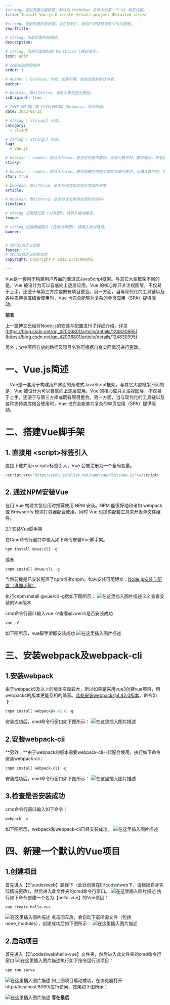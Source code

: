 ```yaml
---
#string。当前页面内容标题，默认为 Markdown 文件中的第一个 h1 标签内容。
title: Install Vue.js & create default project（Detailed steps）

#string。当前页面的短标题，会在导航栏、侧边栏和路径导航中作为首选。
shortTitle: 

# string。当前页面内容描述。
description: 

# string。当前页面图标的 FontClass (建议填写)。
icon: edit 

# 这是侧边栏的顺序
order: 1

# Author | boolean，作者，如果不填，则会回退到默认作者。
author: 

# boolean，默认为false。当前文章是否为原创。
isOriginal: true 

# YYYY-MM-DD 或 YYYY/MM/DD hh:mm:ss。写作时间。
date: 2022-01-12 

# string | string[] 分类。
category: 
  - client

# string | string[] 标签。
tag: 
  - Vue.js

# boolean | number，默认为false。是否在列表中置顶。当填入数字时，数字越大，排名越靠前。
sticky: 

# boolean | number，默认为false。是否收藏在博客主题的文章列表中。当填入数字时，数字越大，排名越靠前。
star: true 

# boolean，默认为true。是否将该文章添加至文章列表中。
article: 

# boolean，默认为true。是否将该文章添加至时间线中。
timeline: 

# string 设置预览图 (分享图)，请填入绝对路径。
image: 

# string 设置横幅图片 (宽屏分享图)，请填入绝对路径。
banner: 


# 你可以自定义页脚
footer: ""
# 你可以自定义版权信息
copyright: Copyright © 2022 LIYITONGXUE

---
```



Vue是一套用于构建用户界面的渐进式JavaScript框架。与其它大型框架不同的是，Vue 被设计为可以自底向上逐层应用。Vue 的核心库只关注视图层，不仅易于上手，还便于与第三方库或既有项目整合。另一方面，当与现代化的工具链以及各种支持类库结合使用时，Vue 也完全能够为复杂的单页应用（SPA）提供驱动。
<!-- more -->


**前言**


上一篇博文已经对Node.js的安装与配置进行了详细介绍，详见[https://blog.csdn.net/qq_42006801/article/details/124830995](https://blog.csdn.net/qq_42006801/article/details/124830995)

另外：文中项目存放的路径及项目名称可根据自身实际情况进行更改。
# 一、Vue.js简述
&ensp;&ensp;Vue是一套用于构建用户界面的渐进式JavaScript框架。与其它大型框架不同的是，Vue 被设计为可以自底向上逐层应用。Vue 的核心库只关注视图层，不仅易于上手，还便于与第三方库或既有项目整合。另一方面，当与现代化的工具链以及各种支持类库结合使用时，Vue 也完全能够为复杂的单页应用（SPA）提供驱动。
# 二、搭建Vue脚手架
## 1. 直接用 &lt;script&gt;标签引入
直接下载并用&lt;script&gt;标签引入，Vue 会被注册为一个全局变量。
```javascript
<script src="https://cdn.jsdelivr.net/npm/vue/dist/vue.js"></script>
```
## 2. 通过NPM安装Vue
在用 Vue 构建大型应用时推荐使用 NPM 安装。NPM 能很好地和诸如 webpack 或 Browserify 模块打包器配合使用。同时 Vue 也提供配套工具来开发单文件组件。

2.1 安装Vue脚手架

在Cmd命令行窗口中输入如下命令安装Vue脚手架。

```powershell
npm install @vue/cli -g
```
或者

```powershell
cnpm install @vue/cli -g
```
当然前提是已安装配置了npm或者cnpm，如未安装可见博文：[Node.js安装与配置（详细步骤）](https://blog.csdn.net/qq_42006801/article/details/124830995)

执行cnpm install @vue/cli -g后如下图所示：
![在这里插入图片描述](https://img-blog.csdnimg.cn/17137253d00748828e8ad4a019f9a1ed.png)
2.2 查看安装的Vue版本

cmd命令行窗口输入vue -V查看@vue/cli是否安装成功
```powershell
vue -V
```
如下图所示，vue脚手架即安装成功
![在这里插入图片描述](https://img-blog.csdnimg.cn/c9f729a4e85e42ae9190ac7964e9d8cc.png)
# 三、安装webpack及webpack-cli
## 1.安装webpack
由于webpack5及以上的版本变动较大，所以如果是采用vue3创建vue项目，用webpack4的版本更能互相的兼容。此处安装webpack@4.42.0版本，命令如下：

```powershell
cnpm install webpack@4.42.0 -g
```
安装成功后，cmd命令行窗口如下图所示：
![在这里插入图片描述](https://img-blog.csdnimg.cn/e4a49470a7e8485eb863114de16fed6f.png)
## 2.安装webpack-cli
**另外：**由于webpack的版本需要webpack-cli一起配合使用，执行如下命令安装webpack-cli：

```powershell
cnpm install webpack-cli -g
```

安装成功后，cmd命令行窗口如下图所示：
![在这里插入图片描述](https://img-blog.csdnimg.cn/b7a1edf5ce9449b5aa4c14193f5727bf.png)

## 3.检查是否安装成功
cmd命令行窗口输入如下命令：

```powershell
webpack -v
```

如下图所示，webpack和webpack-cli已经安装成功。
![在这里插入图片描述](https://img-blog.csdnimg.cn/827df2f31b4a4fbfa9b850142666a808.png)

# 四、新建一个默认的Vue项目
## 1.创建项目
首先进入【E:\codes\web】路径下（此处创建在E:\codes\web下，请根据自身实际情况更改），然后进入此文件夹的cmd命令行窗口。
![在这里插入图片描述](https://img-blog.csdnimg.cn/7ade0b535e4c4103afba82cae775eeaa.png)
执行如下命令创建一个名为【hello-vue】的Vue项目：

```powershell
vue create hello-vue
```

![在这里插入图片描述](https://img-blog.csdnimg.cn/6d256abd39e64f2bae81e78393d52fb2.png)
点击回车后，会自动下载所需文件（包括node_modules），创建成功后如下图所示：
![在这里插入图片描述](https://img-blog.csdnimg.cn/29f8912a2efe482880607ec7ab32c7e9.png)
## 2.启动项目
首先进入【E:\codes\web\hello-vue】文件夹，然后进入此文件夹的cmd命令行窗口
![在这里插入图片描述](https://img-blog.csdnimg.cn/546737a9ffcd4e3ab8db3d62951ca279.png)执行如下指令运行该项目：

```powershell
npm run serve
```

![在这里插入图片描述](https://img-blog.csdnimg.cn/aba2c989a8964430bc37d778cf43df0a.png)
如上图项目启动成功，在浏览器打开http:#localhost:8080/进行访问，效果如下图所示：

![在这里插入图片描述](https://img-blog.csdnimg.cn/540885e8d8d84855bc06bd882555fc5c.png)
**写在最后**
